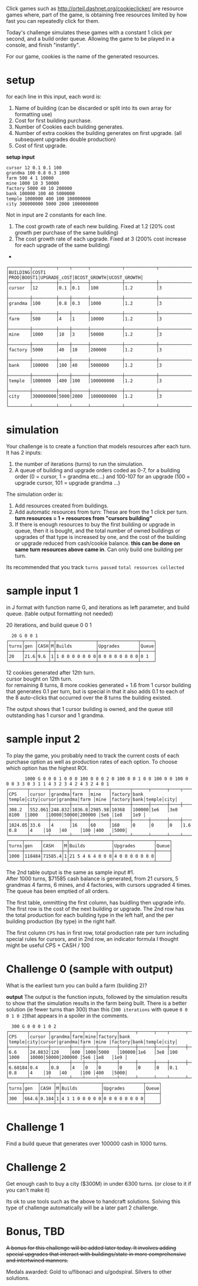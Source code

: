 Click games such as http://orteil.dashnet.org/cookieclicker/ are resource games where, part of the game, is obtaining free resources limited by how  fast you can repeatedly click for them.

Today's challenge simulates these games with a constant 1 click per second, and a build order queue.  Allowing the game to be played in a console, and finish "instantly".

For our game, cookies is the name of the generated resources.

# setup

for each line in this input, each word is:  

1. Name of building (can be discarded or split into its own array for formatting use)  
2. Cost for first building purchase.  
3. Number of Cookies each building generates.  
4. Number of extra cookies the building generates on first upgrade.  (all subsequent upgrades double production)  
5. Cost of first upgrade.

**setup input**

    cursor 12 0.1 0.1 100              
    grandma 100 0.8 0.3 1000           
    farm 500 4 1 10000                 
    mine 1000 10 3 50000               
    factory 5000 40 10 200000          
    bank 100000 100 40 5000000         
    temple 1000000 400 100 100000000   
    city 300000000 5000 2000 1000000000


Not in input are 2 constants for each line.   

1.  The cost growth rate of each new building.  Fixed at 1.2 (20% cost growth per purchase of the same building)
2.  The cost growth rate of each upgrade.  Fixed at 3 (200% cost increase for each upgrade of the same building)

-
 

    ┌────────┬─────────┬────┬──────┬────────────┬────────────┬────────────┐
    │BUILDING│COST1    │PROD│BOOST1│UPGRADE_cOST│BCOST_GROWTH│UCOST_GROWTH│
    ├────────┼─────────┼────┼──────┼────────────┼────────────┼────────────┤
    │cursor  │12       │0.1 │0.1   │100         │1.2         │3           │
    ├────────┼─────────┼────┼──────┼────────────┼────────────┼────────────┤
    │grandma │100      │0.8 │0.3   │1000        │1.2         │3           │
    ├────────┼─────────┼────┼──────┼────────────┼────────────┼────────────┤
    │farm    │500      │4   │1     │10000       │1.2         │3           │
    ├────────┼─────────┼────┼──────┼────────────┼────────────┼────────────┤
    │mine    │1000     │10  │3     │50000       │1.2         │3           │
    ├────────┼─────────┼────┼──────┼────────────┼────────────┼────────────┤
    │factory │5000     │40  │10    │200000      │1.2         │3           │
    ├────────┼─────────┼────┼──────┼────────────┼────────────┼────────────┤
    │bank    │100000   │100 │40    │5000000     │1.2         │3           │
    ├────────┼─────────┼────┼──────┼────────────┼────────────┼────────────┤
    │temple  │1000000  │400 │100   │100000000   │1.2         │3           │
    ├────────┼─────────┼────┼──────┼────────────┼────────────┼────────────┤
    │city    │300000000│5000│2000  │1000000000  │1.2         │3           │
    └────────┴─────────┴────┴──────┴────────────┴────────────┴────────────┘

   
# simulation
Your challenge is to create a function that models resources after each turn.  It has 2 inputs:

1. the number of iterations (turns) to run the simulation.
2. A queue of building and upgrade orders coded as 0-7, for a building order (0 = cursor, 1 = grandma etc...) and 100-107 for an upgrade (100 = upgrade cursor, 101 = upgrade grandma ...)

The simulation order is:

1. Add resources created from buildings.
2. Add automatic resources from turn:  These are from the 1 click per turn.  **turn resources = 1 + resources from "cursors building"**
3. If there is enough resources to buy the first building or upgrade in queue, then it is bought, and the total number of owned buildings or upgrades of that type is increased by one, and the cost of the building or upgrade reduced from cash/cookie balance.  **this can be done on same turn resources above came in**.  Can only build one building per turn.

Its recommended that you track `turns passed` `total resources collected`

# sample input 1
in J format with function name G, and iterations as left parameter, and build queue.  (table output formatting not needed)

20 iterations, and build queue 0 0 1 

      20 G 0 0 1
    ┌─────┬────┬────┬─┬───────────────┬───────────────┬─────┐
    │turns│gen │CASH│M│Builds         │Upgrades       │Queue│
    ├─────┼────┼────┼─┼───────────────┼───────────────┼─────┤
    │20   │21.6│9.6 │1│1 0 0 0 0 0 0 0│0 0 0 0 0 0 0 0│0 1  │
    └─────┴────┴────┴─┴───────────────┴───────────────┴─────┘


12 cookies generated after 12th turn.  
cursor bought on 12th turn.  
for remaining 8 turns, 8 more cookies generated + 1.6 from 1 cursor building that generates 0.1 per turn, but is special in that it also adds 0.1 to each of the 8 auto-clicks that occurred over the 8 turns the building existed.

The output shows that 1 cursor building is owned, and the queue still outstanding has 1 cursor and 1 grandma.

# sample input 2

To play the game, you probably need to track the current costs of each purchase option as well as production rates of each option.  To choose which option has the highest ROI.

           1000 G 0 0 0 1 0 0 0 100 0 0 0 2 0 100 0 0 1 0 0 100 0 0 100 0 0 0 3 3 0 3 1 1 4 3 2 3 4 2 4 3 2 4 0 1
    ┌───────┬───────┬───────┬──────┬───────┬───────┬──────┬──────┬────┬──────┬───────┬─────┬─────┬───────┬────┬──────┬────┐
    │CPS    │cursor │grandma│farm  │mine   │factory│bank  │temple│city│cursor│grandma│farm │mine │factory│bank│temple│city│
    ├───────┼───────┼───────┼──────┼───────┼───────┼──────┼──────┼────┼──────┼───────┼─────┼─────┼───────┼────┼──────┼────┤
    │308.2  │552.061│248.832│1036.8│2985.98│10368  │100000│1e6   │3e8 │8100  │1000   │10000│50000│200000 │5e6 │1e8   │1e9 │
    ├───────┼───────┼───────┼──────┼───────┼───────┼──────┼──────┼────┼──────┼───────┼─────┼─────┼───────┼────┼──────┼────┤
    │1024.05│33.6   │4      │16    │60     │160    │0     │0     │0   │1.6   │0.8    │4    │10   │40     │100 │400   │5000│
    └───────┴───────┴───────┴──────┴───────┴───────┴──────┴──────┴────┴──────┴───────┴─────┴─────┴───────┴────┴──────┴────┘
    ┌─────┬──────┬───────┬─┬────────────────┬───────────────┬─────┐
    │turns│gen   │CASH   │M│Builds          │Upgrades       │Queue│
    ├─────┼──────┼───────┼─┼────────────────┼───────────────┼─────┤
    │1000 │118484│71585.4│1│21 5 4 6 4 0 0 0│4 0 0 0 0 0 0 0│     │
    └─────┴──────┴───────┴─┴────────────────┴───────────────┴─────┘

The 2nd table output is the same as sample input #1.  
After 1000 turns, $71585 cash balance is generated, from 21 cursors, 5 grandmas 4 farms, 6 mines, and 4 factories, with cursors upgraded 4 times.  The queue has been emptied of all orders.

The first table, ommitting the first column, has buidling then upgrade info.  The first row is the cost of the next building or upgrade.  The 2nd row has the total production for each building type in the left half, and the per building production (by type) in the right half.

The first column `CPS` has in first row, total production rate per turn including special rules for cursors, and in 2nd row, an indicator formula I thought might be useful CPS + CASH / 100

# Challenge 0 (sample with output)
What is the earliest turn you can build a farm (building 2)?

**output**
The output is the function inputs, followed by the simulation results to show that the simulation results in the farm being built.  There is a better solution (ie fewer turns than 300) than this (`300 iterations` with queue `0 0 0 1 0 2`)that appears in a spoiler in the comments.

      300 G 0 0 0 1 0 2
    ┌───────┬───────┬───────┬────┬────┬───────┬──────┬──────┬────┬──────┬───────┬─────┬─────┬───────┬────┬──────┬────┐
    │CPS    │cursor │grandma│farm│mine│factory│bank  │temple│city│cursor│grandma│farm │mine │factory│bank│temple│city│
    ├───────┼───────┼───────┼────┼────┼───────┼──────┼──────┼────┼──────┼───────┼─────┼─────┼───────┼────┼──────┼────┤
    │6.6    │24.8832│120    │600 │1000│5000   │100000│1e6   │3e8 │100   │1000   │10000│50000│200000 │5e6 │1e8   │1e9 │
    ├───────┼───────┼───────┼────┼────┼───────┼──────┼──────┼────┼──────┼───────┼─────┼─────┼───────┼────┼──────┼────┤
    │6.60184│0.4    │0.8    │4   │0   │0      │0     │0     │0   │0.1   │0.8    │4    │10   │40     │100 │400   │5000│
    └───────┴───────┴───────┴────┴────┴───────┴──────┴──────┴────┴──────┴───────┴─────┴─────┴───────┴────┴──────┴────┘
    ┌─────┬─────┬─────┬─┬───────────────┬───────────────┬─────┐
    │turns│gen  │CASH │M│Builds         │Upgrades       │Queue│
    ├─────┼─────┼─────┼─┼───────────────┼───────────────┼─────┤
    │300  │664.6│0.184│1│4 1 1 0 0 0 0 0│0 0 0 0 0 0 0 0│     │
    └─────┴─────┴─────┴─┴───────────────┴───────────────┴─────┘


# Challenge 1
Find a build queue that generates over 100000 cash in 1000 turns.

# Challenge 2
Get enough cash to buy a city ($300M) in under 6300 turns.  (or close to it if you can't make it)

Its ok to use tools such as the above to handcraft solutions.  Solving this type of challenge automatically will be a later part 2 challenge.

# Bonus, TBD
~~A bonus for this challenge will be added later today.  It involves adding special upgrades that interact with buildings/state in more comprehensive and intertwined manners.~~ 

Medals awarded:  Gold to u/fibonaci and u/godspiral.  Silvers to other solutions.